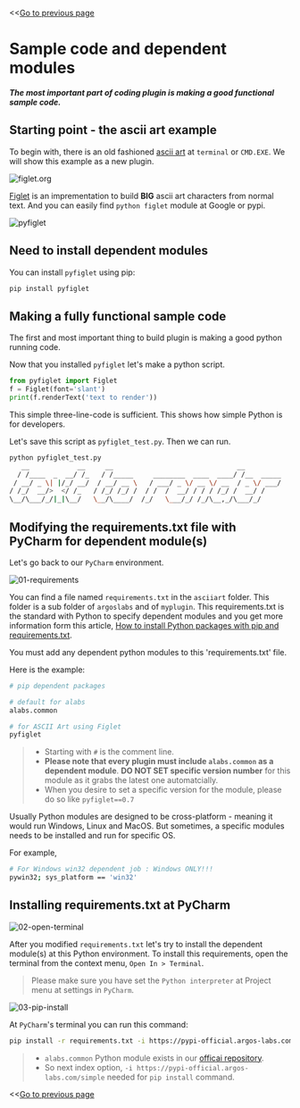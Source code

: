 <<[Go to previous page](ARGOS_RPA_POT_SDK_on_Windows10.md)

# Sample code and dependent modules

***The most important part of coding plugin is making a good functional sample code.***

## Starting point - the ascii art example
To begin with, there is an old fashioned [ascii art](https://en.wikipedia.org/wiki/ASCII_art) at `terminal` or `CMD.EXE`. We will show this example as a new plugin.

![figlet.org](https://raw.githubusercontent.com/argos-labs/pot-sdk-doc/main/Captures/03-Make_Plugin_PyCharm/04-dependent-modules/figlet-org.png)

[Figlet](http://www.figlet.org) is an imprementation to build **BIG** ascii art characters from normal text. 
And you can easily find `python figlet` module at Google or pypi.

![pyfiglet](https://raw.githubusercontent.com/argos-labs/pot-sdk-doc/main/Captures/03-Make_Plugin_PyCharm/04-dependent-modules/pyfiglet.png)

## Need to install dependent modules

You can install `pyfiglet` using pip:
``` sh
pip install pyfiglet
```

## Making a fully functional sample code

The first and most important thing to build plugin is making a good python running code.

Now that you installed `pyfiglet` let's make a python script.

``` python
from pyfiglet import Figlet
f = Figlet(font='slant')
print(f.renderText('text to render'))
```

This simple three-line-code is sufficient. This shows how simple Python is for developers.

Let's save this script as `pyfiglet_test.py`. Then we can run.

```sh
python pyfiglet_test.py
   __            __     __                               __
  / /____  _  __/ /_   / /_____     ________  ____  ____/ /__  _____
 / __/ _ \| |/_/ __/  / __/ __ \   / ___/ _ \/ __ \/ __  / _ \/ ___/
/ /_/  __/>  </ /_   / /_/ /_/ /  / /  /  __/ / / / /_/ /  __/ /
\__/\___/_/|_|\__/   \__/\____/  /_/   \___/_/ /_/\__,_/\___/_/
```

## Modifying the requirements.txt file with PyCharm for dependent module(s)
Let's go back to our `PyCharm` environment.

![01-requirements](https://raw.githubusercontent.com/argos-labs/pot-sdk-doc/main/Captures/03-Make_Plugin_PyCharm/04-dependent-modules/01-requirements.png)

You can find a file named `requirements.txt` in the `asciiart` folder. This folder is a sub folder of `argoslabs` and of `myplugin`. This requirements.txt is the standard with Python to specify dependent modules and you get more information form this article, [How to install Python packages with pip and requirements.txt](https://note.nkmk.me/en/python-pip-install-requirements/).

You must add any dependent python modules to this 'requirements.txt' file.

Here is the example:

```sh
# pip dependent packages

# default for alabs
alabs.common

# for ASCII Art using Figlet
pyfiglet
```

> * Starting with `#` is the comment line.
> * **Please note that every plugin must include `alabs.common` as a dependent module**. **DO NOT SET specific version number** for this module as it grabs the latest one automatcially.
> * When you desire to set a specific version for the module, please do so like `pyfiglet==0.7`

Usually Python modules are designed to be cross-platform - meaning it would run Windows, Linux and MacOS. But sometimes, a specific modules needs to be installed and run for specific OS. 

For example, 

``` sh
# For Windows win32 dependent job : Windows ONLY!!!
pywin32; sys_platform == 'win32'
```

## Installing requirements.txt at PyCharm

![02-open-terminal](https://raw.githubusercontent.com/argos-labs/pot-sdk-doc/main/Captures/03-Make_Plugin_PyCharm/04-dependent-modules/02-open-terminal.png)

After you modified `requirements.txt` let's try to install the dependent module(s) at this Python environment. 
To install this requirements, open the terminal from the context menu, `Open In > Terminal`.

> Please make sure you have set the `Python interpreter` at Project menu at settings in `PyCharm`.

![03-pip-install](https://raw.githubusercontent.com/argos-labs/pot-sdk-doc/main/Captures/03-Make_Plugin_PyCharm/04-dependent-modules/03-pip-install.png)

At `PyCharm`'s terminal you can run this command:

``` sh
pip install -r requirements.txt -i https://pypi-official.argos-labs.com/simple
```

> * `alabs.common` Python module exists in our [officai repository](https://pypi-official.argos-labs.com).
> * So next index option, `-i https://pypi-official.argos-labs.com/simple` needed for `pip install` command.

<<[Go to previous page](ARGOS_RPA_POT_SDK_on_Windows10.md)
